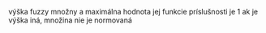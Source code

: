 výška fuzzy množny a maximálna hodnota jej funkcie príslušnosti je 1
ak je výška iná, množina nie je normovaná